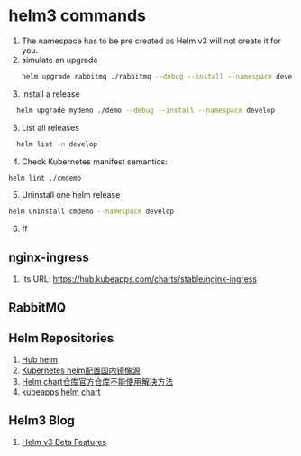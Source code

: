 # helm3 commands
1. The namespace has to be pre created as Helm v3 will not create it for you.
2. simulate an upgrade
   ```bash
   helm upgrade rabbitmq ./rabbitmq --debug --install --namespace develop --dry-run 
   ```
3. Install a release
  ```bash
    helm upgrade mydemo ./demo --debug --install --namespace develop
  ```
3. List all releases
  ```bash
    helm list -n develop
  ```
4. Check Kubernetes manifest semantics:
  ```bash
  helm lint ./cmdemo
  ```
5. Uninstall one helm release
  ```bash
  helm uninstall cmdemo --namespace develop
  ```
6. ff


## nginx-ingress 
1. Its URL: https://hub.kubeapps.com/charts/stable/nginx-ingress

## RabbitMQ


## Helm Repositories
  1. [Hub helm](https://hub.helm.sh/)
  2. [Kubernetes helm配置国内镜像源](https://www.cnblogs.com/a120608yby/p/10683502.html)
  3. [Helm chart仓库官方仓库不能使用解决方法](https://www.cnblogs.com/heaven-xi/p/11207528.html)
  4. [kubeapps helm chart](https://hub.kubeapps.com/charts)


## Helm3 Blog
1. [Helm v3 Beta Features](https://rimusz.net/helm_v3_beta)